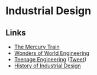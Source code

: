 # Industrial Design

## Links

* [The Mercury Train](https://www.american-rails.com/mercury.html#gallery\[pageGallery]/1/)
* [Wonders of World Engineering](https://www.wondersofworldengineering.com)
* [Teenage Engineering](https://teenage.engineering) ([Tweet](https://twitter.com/LukesBeard/status/1299802093348323329))
* [History of Industrial Design](https://www.youtube.com/user/HistoryofID/featured)
